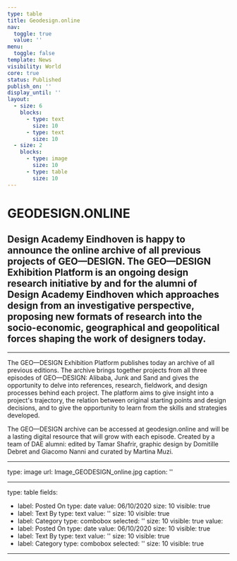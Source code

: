 ```yaml
---
type: table
title: Geodesign.online
nav:
  toggle: true
  value: ''
menu:
  toggle: false
template: News
visibility: World
core: true
status: Published
publish_on: ''
display_until: ''
layout:
  - size: 6
    blocks:
      - type: text
        size: 10
      - type: text
        size: 10
  - size: 2
    blocks:
      - type: image
        size: 10
      - type: table
        size: 10
---
```


# GEODESIGN.ONLINE 

## Design Academy Eindhoven is happy to announce the online archive of all previous projects of GEO—DESIGN. The GEO—DESIGN Exhibition Platform is an ongoing design research initiative by and for the alumni of Design Academy Eindhoven which approaches design from an investigative perspective, proposing new formats of research into the socio-economic, geographical and geopolitical forces shaping the work of designers today.

---

The GEO—DESIGN Exhibition Platform publishes today an archive of all previous editions. The archive brings together projects from all three episodes of GEO—DESIGN: Alibaba, Junk and Sand and gives the opportunity to delve into references, research, fieldwork, and design processes behind each project. The platform aims to give insight into a project's trajectory, the relation between original starting points and design decisions, and to give the opportunity to learn from the skills and strategies developed. 

The GEO—DESIGN archive can be accessed at geodesign.online and will be a lasting digital resource that will grow with each episode. Created by a team of DAE alumni: edited by Tamar Shafrir, graphic design by Domitille Debret and Giacomo Nanni and curated by Martina Muzi.

---

type: image
url: Image_GEODESIGN_online.jpg
caption: ''

---

type: table
fields:
  - label: Posted On
    type: date
    value: 06/10/2020
    size: 10
    visible: true
  - label: Text By
    type: text
    value: ''
    size: 10
    visible: true
  - label: Category
    type: combobox
    selected: ''
    size: 10
    visible: true
value:
  - label: Posted On
    type: date
    value: 06/10/2020
    size: 10
    visible: true
  - label: Text By
    type: text
    value: ''
    size: 10
    visible: true
  - label: Category
    type: combobox
    selected: ''
    size: 10
    visible: true

---

